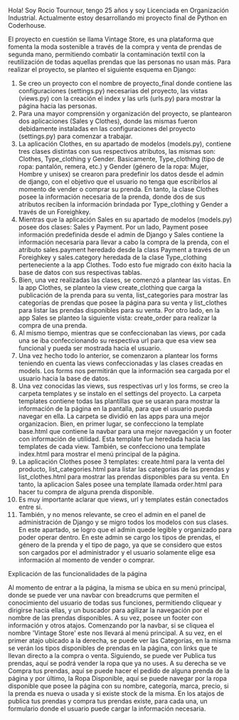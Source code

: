 Hola! Soy Rocio Tournour, tengo 25 años y soy Licenciada en Organización Industrial. Actualmente estoy desarrollando mi proyecto final de Python en Coderhouse.

El proyecto en cuestión se llama Vintage Store, es una plataforma que fomenta la moda sostenible a través de la compra y venta de prendas de segunda mano, permitiendo combatir la contaminación textil con la reutilización de todas aquellas prendas que las personas no usan más. Para realizar el proyecto, se planteo el siguiente esquema en Django:

1. Se creo un proyecto con el nombre de proyecto_final donde contiene las configuraciones (settings.py) necesarias del proyecto, las vistas (views.py) con la creación el index y las urls (urls.py) para mostrar la página hacia las personas.
2. Para una mayor comprensión y organización del proyecto, se plantearon dos aplicaciones (Sales y Clothes), donde las mismas fueron debidamente instaladas en las configuraciones del proyecto (settings.py) para comenzar a trabajar.
3. La aplicación Clothes, en su apartado de modelos (models.py), contiene tres clases distintas con sus respectivos atributos, las mismas son: Clothes, Type_clothing y Gender. Basicamente, Type_clothing (tipo de ropa: pantalón, remera, etc.) y Gender (género de la ropa: Mujer, Hombre y unisex) se crearon para predefinir los datos desde el admin de django, con el objetivo que el usuario no tenga que escribirlos al momento de vender o comprar su prenda. En tanto, la clase Clothes posee la información necesaria de la prenda, donde dos de sus atributos reciben la información brindada por Type_clothing y Gender a través de un Foreighkey.
4. Mientras que la aplicación Sales en su apartado de modelos (models.py) posee dos clases: Sales y Payment. Por un lado, Payment posee información predefinida desde el admin de Django y Sales contiene la información necesaria para llevar a cabo la compra de la prenda, con el atributo sales.payment heredado desde la class Payment a través de un Foreighkey y sales.category heredada de la clase Type_clothing perteneciente a la app Clothes. Todo esto fue migrado con éxito hacia la base de datos con sus respectivas tablas.
5. Bien, una vez realizadas las clases, se comenzó a plantear las vistas. En la app Clothes, se planteo la view create_clothing que carga la publicación de la prenda para su venta, list_categories para mostrar las categorías de prendas que posee la página para su venta y list_clothes para listar las prendas disponibles para su venta. Por otro lado, en la app Sales se planteo la siguiente vista: create_order para realizar la compra de una prenda.
6. Al mismo tiempo, mientras que se confeccionaban las views, por cada una se iba confeccionando su respectiva url para que esa view sea funcional y pueda ser mostrada hacia el usuario.
7. Una vez hecho todo lo anterior, se comenzaron a plantear los forms teniendo en cuenta las views confeccionadas y las clases creadas en models. Los forms nos permitirán que la información sea cargada por el usuario hacia la base de datos.
8. Una vez conocidas las views, sus respectivas url y los forms, se creo la carpeta templates y se instalo en el settings del proyecto. La carpeta templates contiene todas las plantillas que se usaran para mostrar la información de la página en la pantalla, para que el usuario pueda navegar en ella. La carpeta se dividió en las apps para una mejor organizacion. Bien, en primer lugar, se confecciono la template base.html que contiene la navbar para una mejor navegación y un footer con información de utilidad. Esta template fue heredada hacia las templates de cada view. También, se confecciono una template index.html para mostrar el menú principal de la página.
9. La aplicación Clothes posee 3 templates: create.html para la venta del producto, list_categories.html para listar las categorias de las prendas y list_clothes.html para mostrar las prendas disponibles para su venta. En tanto, la aplicacion Sales posee una template llamada order.html para hacer tu compra de alguna prenda disponible.
10. Es muy importante aclarar que views, url y templates están conectados entre si.
11. También, y no menos relevante, se creo el admin en el panel de administración de Django y se migro todos los modelos con sus clases. En este apartado, se logro que el admin quede legible y organizado para poder operar dentro. En este admin se cargo los tipos de prendas, el género de la prenda y el tipo de pago, ya que se considero que estos son cargados por el administrador y el usuario solamente elige esa información al momento de vender o comprar.

Explicación de las funcionalidades de la página

Al momento de entrar a la página, la misma se ubica en su menú principal, donde se puede ver una navbar con breadcrums que permiten el conocimiento del usuario de todas sus funciones, permitiendo cliquear y dirigirse hacia ellas, y un buscador para agilizar la navegación por el nombre de las prendas disponibles. A su vez, posee un footer con información y otros atajos. Comenzando por la navbar, si se cliquea el nombre 'Vintage Store' este nos llevará al menú principal. A su vez, en el primer atajo ubicado a la derecha, se puede ver las Categorías, en la misma se verán los tipos disponibles de prendas en la página, con links que te llevan directo a la compra o venta. Siguiendo, se puede ver Publica tus prendas, aquí se podrá vender la ropa que ya no uses. A su derecha se ve Compra tus prendas, aquí se puede hacer el pedido de alguna prenda de la página y por último, la Ropa Disponible, aquí se puede navegar por la ropa disponible que posee la página con su nombre, categoría, marca, precio, si la prenda es nueva o usada y si existe stock de la misma. En los atajos de publica tus prendas y compra tus prendas existe, para cada una, un formulario donde el usuario puede cargar la información necesaria.

